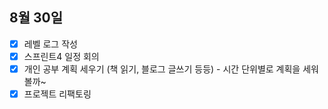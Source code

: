 ## 8월 30일

- [x] 레벨 로그 작성
- [x] 스프린트4 일정 회의
- [x] 개인 공부 계획 세우기 (책 읽기, 블로그 글쓰기 등등) - 시간 단위별로 계획을 세워볼까~
- [x] 프로젝트 리팩토링
